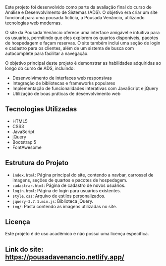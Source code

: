 

Este projeto foi desenvolvido como parte da avaliação final do curso de Análise e Desenvolvimento de Sistemas (ADS). O objetivo era criar um site funcional para uma pousada fictícia, a Pousada Venâncio, utilizando tecnologias web modernas.


O site da Pousada Venâncio oferece uma interface amigável e intuitiva para os usuários, permitindo que eles explorem os quartos disponíveis, pacotes de hospedagem e façam reservas. O site também inclui uma seção de login e cadastro para os clientes, além de um sistema de busca com autocomplete para facilitar a navegação.



O objetivo principal deste projeto é demonstrar as habilidades adquiridas ao longo do curso de ADS, incluindo:

- Desenvolvimento de interfaces web responsivas
- Integração de bibliotecas e frameworks populares
- Implementação de funcionalidades interativas com JavaScript e jQuery
- Utilização de boas práticas de desenvolvimento web

## Tecnologias Utilizadas

- HTML5
- CSS3
- JavaScript
- jQuery
- Bootstrap 5
- FontAwesome

## Estrutura do Projeto

- `index.html`: Página principal do site, contendo a navbar, carrossel de imagens, seções de quartos e pacotes de hospedagem.
- `cadastrar.html`: Página de cadastro de novos usuários.
- `login.html`: Página de login para usuários existentes.
- `style.css`: Arquivo de estilos personalizados.
- `jquery-3.7.1.min.js`: Biblioteca jQuery.
- `img/`: Pasta contendo as imagens utilizadas no site.

## Licença

Este projeto é de uso acadêmico e não possui uma licença específica.

## Link do site: https://pousadavenancio.netlify.app/
